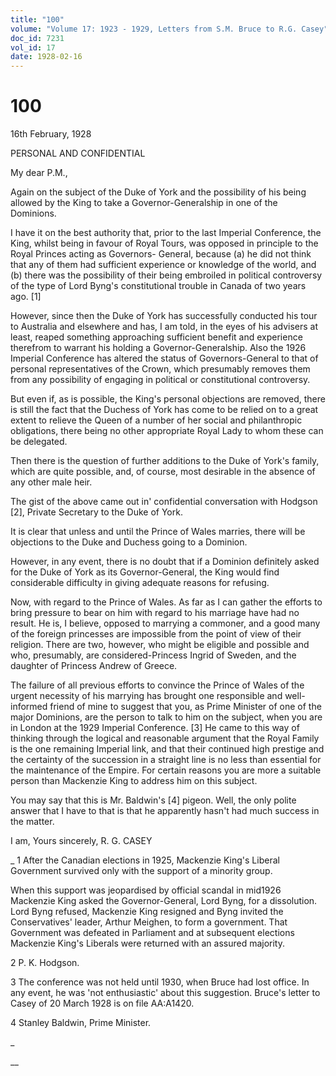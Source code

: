 ```yaml
---
title: "100"
volume: "Volume 17: 1923 - 1929, Letters from S.M. Bruce to R.G. Casey"
doc_id: 7231
vol_id: 17
date: 1928-02-16
---
```


# 100

16th February, 1928

PERSONAL AND CONFIDENTIAL

My dear P.M.,

Again on the subject of the Duke of York and the possibility of his being allowed by the King to take a Governor-Generalship in one of the Dominions.

I have it on the best authority that, prior to the last Imperial Conference, the King, whilst being in favour of Royal Tours, was opposed in principle to the Royal Princes acting as Governors- General, because (a) he did not think that any of them had sufficient experience or knowledge of the world, and (b) there was the possibility of their being embroiled in political controversy of the type of Lord Byng's constitutional trouble in Canada of two years ago. [1]

However, since then the Duke of York has successfully conducted his tour to Australia and elsewhere and has, I am told, in the eyes of his advisers at least, reaped something approaching sufficient benefit and experience therefrom to warrant his holding a Governor-Generalship. Also the 1926 Imperial Conference has altered the status of Governors-General to that of personal representatives of the Crown, which presumably removes them from any possibility of engaging in political or constitutional controversy.

But even if, as is possible, the King's personal objections are removed, there is still the fact that the Duchess of York has come to be relied on to a great extent to relieve the Queen of a number of her social and philanthropic obligations, there being no other appropriate Royal Lady to whom these can be delegated.

Then there is the question of further additions to the Duke of York's family, which are quite possible, and, of course, most desirable in the absence of any other male heir.

The gist of the above came out in' confidential conversation with Hodgson [2], Private Secretary to the Duke of York.

It is clear that unless and until the Prince of Wales marries, there will be objections to the Duke and Duchess going to a Dominion.

However, in any event, there is no doubt that if a Dominion definitely asked for the Duke of York as its Governor-General, the King would find considerable difficulty in giving adequate reasons for refusing.

Now, with regard to the Prince of Wales. As far as I can gather the efforts to bring pressure to bear on him with regard to his marriage have had no result. He is, I believe, opposed to marrying a commoner, and a good many of the foreign princesses are impossible from the point of view of their religion. There are two, however, who might be eligible and possible and who, presumably, are considered-Princess Ingrid of Sweden, and the daughter of Princess Andrew of Greece.

The failure of all previous efforts to convince the Prince of Wales of the urgent necessity of his marrying has brought one responsible and well-informed friend of mine to suggest that you, as Prime Minister of one of the major Dominions, are the person to talk to him on the subject, when you are in London at the 1929 Imperial Conference. [3] He came to this way of thinking through the logical and reasonable argument that the Royal Family is the one remaining Imperial link, and that their continued high prestige and the certainty of the succession in a straight line is no less than essential for the maintenance of the Empire. For certain reasons you are more a suitable person than Mackenzie King to address him on this subject.

You may say that this is Mr. Baldwin's [4] pigeon. Well, the only polite answer that I have to that is that he apparently hasn't had much success in the matter.

I am, Yours sincerely, R. G. CASEY 

_ 1 After the Canadian elections in 1925, Mackenzie King's Liberal Government survived only with the support of a minority group.

When this support was jeopardised by official scandal in mid1926 Mackenzie King asked the Governor-General, Lord Byng, for a dissolution. Lord Byng refused, Mackenzie King resigned and Byng invited the Conservatives' leader, Arthur Meighen, to form a government. That Government was defeated in Parliament and at subsequent elections Mackenzie King's Liberals were returned with an assured majority.

2 P. K. Hodgson.

3 The conference was not held until 1930, when Bruce had lost office. In any event, he was 'not enthusiastic' about this suggestion. Bruce's letter to Casey of 20 March 1928 is on file AA:A1420.

4 Stanley Baldwin, Prime Minister.

_

__
